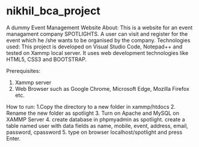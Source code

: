 # nikhil_bca_project
A dummy Event Management Website 
About: This is a website for an event managament company SPOTLIGHTS.
A user can visit and register for the event which he /she wants to be organised by the company.
Technologies used:
This project is developed on Visual Studio Code, Notepad++ and tested on Xammp local server.
It uses web development technologies like HTML5, CSS3 and BOOTSTRAP.

Prerequisites:
1. Xammp server
2. Web Browser such as Google Chrome, Microsoft Edge, Mozilla Firefox etc.

How to run:
1.Copy the directory to a new folder in xammp/htdocs
2. Rename the new folder as spotlight
3. Turn on Apache and MySQL on XAMMP Server
4. create database in phpmyadmin as spotlight. create a table named user with data fields as 
name, mobile, event, address, email, password, cpassword
5. type on browser localhost/spotlight and press Enter.
